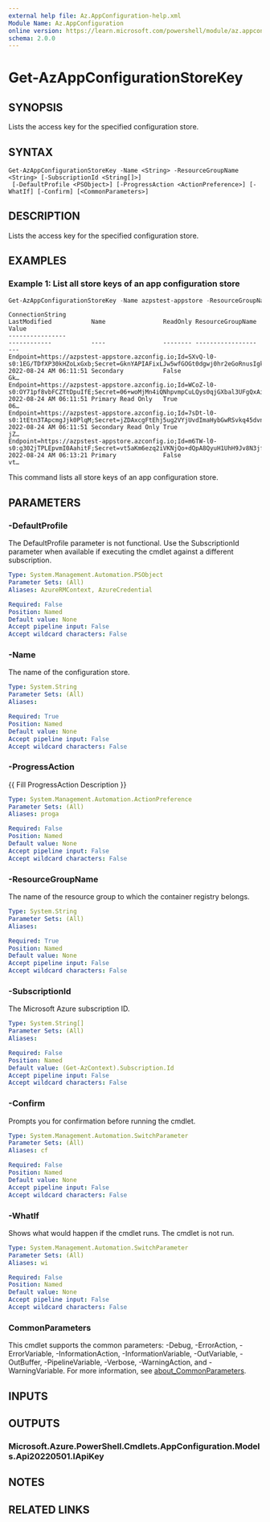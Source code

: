 ```yaml
---
external help file: Az.AppConfiguration-help.xml
Module Name: Az.AppConfiguration
online version: https://learn.microsoft.com/powershell/module/az.appconfiguration/get-azappconfigurationstorekey
schema: 2.0.0
---
```


# Get-AzAppConfigurationStoreKey

## SYNOPSIS
Lists the access key for the specified configuration store.

## SYNTAX

```
Get-AzAppConfigurationStoreKey -Name <String> -ResourceGroupName <String> [-SubscriptionId <String[]>]
 [-DefaultProfile <PSObject>] [-ProgressAction <ActionPreference>] [-WhatIf] [-Confirm] [<CommonParameters>]
```

## DESCRIPTION
Lists the access key for the specified configuration store.

## EXAMPLES

### Example 1: List all store keys of an app configuration store
```powershell
Get-AzAppConfigurationStoreKey -Name azpstest-appstore -ResourceGroupName azpstest_gp
```

```output
ConnectionString                                                                                                                      LastModified           Name                ReadOnly ResourceGroupName Value
----------------                                                                                                                      ------------           ----                -------- ----------------- ---
Endpoint=https://azpstest-appstore.azconfig.io;Id=SXvQ-l0-s0:1EG/TDfXP30kHZoLxGxb;Secret=GknYAPIAFixLJw5wfGOGt0dgwj0hr2eGoRnusIgkNdc= 2022-08-24 AM 06:11:51 Secondary           False                       Gk…
Endpoint=https://azpstest-appstore.azconfig.io;Id=WCoZ-l0-s0:OY71pf8vbFCZTtDpuIfE;Secret=06+woMjMn4iQNhpvmpCuLQys0qjGXbal3UFgQxAipas= 2022-08-24 AM 06:11:51 Primary Read Only   True                        06…
Endpoint=https://azpstest-appstore.azconfig.io;Id=7sDt-l0-s0:1tEtn3TApcmgJjk0PlqM;Secret=jZDAxcgFtEhj5ug2VYjUvdImaHybGwRSvkq45dvnVFk= 2022-08-24 AM 06:11:51 Secondary Read Only True                        jZ…
Endpoint=https://azpstest-appstore.azconfig.io;Id=m6TW-l0-s0:g302jTPLEpvmI0AahitF;Secret=vt5aKm6ezq2iVKNjQo+dQpA8QyuH1UhH9Jv8N3jfZdE= 2022-08-24 AM 06:13:21 Primary             False                       vt…
```

This command lists all store keys of an app configuration store.

## PARAMETERS

### -DefaultProfile
The DefaultProfile parameter is not functional.
Use the SubscriptionId parameter when available if executing the cmdlet against a different subscription.

```yaml
Type: System.Management.Automation.PSObject
Parameter Sets: (All)
Aliases: AzureRMContext, AzureCredential

Required: False
Position: Named
Default value: None
Accept pipeline input: False
Accept wildcard characters: False
```

### -Name
The name of the configuration store.

```yaml
Type: System.String
Parameter Sets: (All)
Aliases:

Required: True
Position: Named
Default value: None
Accept pipeline input: False
Accept wildcard characters: False
```

### -ProgressAction
{{ Fill ProgressAction Description }}

```yaml
Type: System.Management.Automation.ActionPreference
Parameter Sets: (All)
Aliases: proga

Required: False
Position: Named
Default value: None
Accept pipeline input: False
Accept wildcard characters: False
```

### -ResourceGroupName
The name of the resource group to which the container registry belongs.

```yaml
Type: System.String
Parameter Sets: (All)
Aliases:

Required: True
Position: Named
Default value: None
Accept pipeline input: False
Accept wildcard characters: False
```

### -SubscriptionId
The Microsoft Azure subscription ID.

```yaml
Type: System.String[]
Parameter Sets: (All)
Aliases:

Required: False
Position: Named
Default value: (Get-AzContext).Subscription.Id
Accept pipeline input: False
Accept wildcard characters: False
```

### -Confirm
Prompts you for confirmation before running the cmdlet.

```yaml
Type: System.Management.Automation.SwitchParameter
Parameter Sets: (All)
Aliases: cf

Required: False
Position: Named
Default value: None
Accept pipeline input: False
Accept wildcard characters: False
```

### -WhatIf
Shows what would happen if the cmdlet runs.
The cmdlet is not run.

```yaml
Type: System.Management.Automation.SwitchParameter
Parameter Sets: (All)
Aliases: wi

Required: False
Position: Named
Default value: None
Accept pipeline input: False
Accept wildcard characters: False
```

### CommonParameters
This cmdlet supports the common parameters: -Debug, -ErrorAction, -ErrorVariable, -InformationAction, -InformationVariable, -OutVariable, -OutBuffer, -PipelineVariable, -Verbose, -WarningAction, and -WarningVariable. For more information, see [about_CommonParameters](http://go.microsoft.com/fwlink/?LinkID=113216).

## INPUTS

## OUTPUTS

### Microsoft.Azure.PowerShell.Cmdlets.AppConfiguration.Models.Api20220501.IApiKey

## NOTES

## RELATED LINKS
